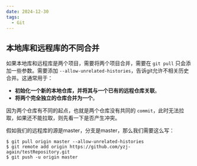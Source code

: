 ```yaml
---
date: 2024-12-30
tags:
  - Git
---
```

## 本地库和远程库的不同合并

如果本地库和远程库是两个项目，需要将两个项目合并，需要在 `git pull` 只会添加一些参数。需要添加 `--allow-unrelated-histories`，告诉git允许不相关历史合并。这通常用于：

- **初始化一个新的本地仓库，并将其与一个已有的远程仓库关联**。
- **将两个完全独立的仓库合并为一个**。

因为两个仓库有不同的起点，也就是两个仓库没有共同的 `commit`，此时无法拉取，如果还不能拉取，则先看一下是否产生冲突。

假如我们的远程库的源是master，分支是master，那么我们需要这么写：

```shell
$ git pull origin master --allow-unrelated-histories
$ git remote add origin https://github.com/yzj-again/testRepository.git
$ git push -u origin master
```
